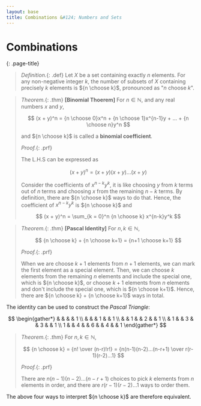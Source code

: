 ```yaml
---
layout: base
title: Combinations &#124; Numbers and Sets
---
```


# Combinations
{: .page-title}

> *Definition.*{: .def}
> Let $X$ be a set containing exactly $n$ elements.
> For any non-negative integer $k$, the number of subsets of $X$ containing precisely $k$ elements is ${n \choose k}$, pronounced as "$n$ choose $k$".

> *Theorem.*{: .thm}
> **[Binomial Thoerem]** For $n \in \mathbb{N}$, and any real numbers $x$ and $y$,
>
> $$
  (x + y)^n = {n \choose 0}x^n + {n \choose 1}x^{n-1}y + ... + {n \choose n}y^n
  $$
>
> and ${n \choose k}$ is called a **binomial coefficient**.
>
> *Proof.*{: .prf}
>
> The L.H.S can be expressed as
>
> $$
  (x + y)^n = (x + y)(x + y)...(x + y)
  $$
>
> Consider the coefficients of $x^{n-k}y^k$, it is like choosing $y$ from $k$ terms out of $n$ terms and choosing $x$ from the remaining $n - k$ terms.
> By definition, there are ${n \choose k}$ ways to do that.
> Hence, the coefficient of $x^{n-k}y^k$ is ${n \choose k}$ and
>
> $$
  (x + y)^n = \sum_{k = 0}^n {n \choose k} x^{n-k}y^k
  $$

> *Theorem.*{: .thm}
> **[Pascal Identity]** For $n, k \in \mathbb{N}$,
>
> $$
  {n \choose k} + {n \choose k+1} = {n+1 \choose k+1}
  $$
>
> *Proof.*{: .prf}
>
> When we are choose $k + 1$ elements from $n + 1$ elements, we can mark the first element as a special element.
> Then, we can choose $k$ elements from the remaining $n$ elements and include the special one, which is ${n \choose k}$,
> or choose $k+1$ elements from $n$ elements and don't include the special one, which is ${n \choose k+1}$.
> Hence, there are ${n \choose k} + {n \choose k+1}$ ways in total.

The identity can be used to construct the _Pascal Triangle_:

$$
\begin{gather*}
& & & &  1 \\
& & & 1 & & 1 \\
& & 1 & & 2 & & 1 \\
& 1 & & 3 & & 3 & & 1 \\
1 & & 4 & & 6 & & 4 & & 1
\end{gather*}
$$

> *Theorem.*{: .thm}
> For $n, k \in \mathbb{N}$,
>
> $$
  {n \choose k} = {n! \over (n-r)!r!} = {n(n-1)(n-2)...(n-r+1) \over r(r-1)(r-2)...1}
  $$
>
> *Proof.*{: .prf}
>
> There are $n(n-1)(n-2)...(n-r+1)$ choices to pick $k$ elements from $n$ elements in order,
> and there are $r(r-1)(r-2)...1$ ways to order them.

The above four ways to interpret ${n \choose k}$ are therefore equivalent.
